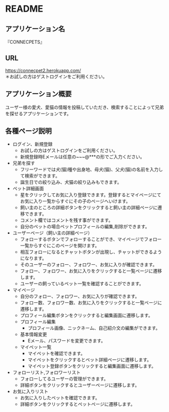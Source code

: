 # README

## アプリケーション名
『CONNECPETS』

## URL
https://connecpet2.herokuapp.com/<br>
＊お試しの方はゲストログインをご利用ください。

## アプリケーション概要
ユーザー様の愛犬、愛猫の情報を投稿していただき、検索することによって兄弟を探せるアプリケーションです。

## 各種ページ説明
- ログイン、新規登録
  - お試しの方はゲストログインをご利用ください。
  - 新規登録時Eメールは任意の~~~@***の形でご入力ください。
- 兄弟を探す
  - フリーワードでは犬(猫)種や出身地、母犬(猫)、父犬(猫)の名前を入力して検索ができます。
  - 誕生日での絞り込み、犬猫の絞り込みもできます。
- ペット詳細画面
  - 星をクリックしてお気に入り登録できます。登録するとマイページにてお気に入り一覧からすぐにその子のページへいけます。
  - 飼い主のところの詳細ボタンをクリックすると飼い主の詳細ページに遷移できます。
  - コメント欄ではコメントを残す事ができます。
  - 自分のペットの場合ペットプロフィールの編集,削除ができます。
- ユーザーページ（飼い主の詳細ページ）
  - フォローするボタンでフォローすることができ、マイページでフォロー一覧からすぐにこのページを開けます。
  - 相互フォローになるとチャットボタンが出現し、チャットができるようになります。
  - そのユーザーのフォロー、フォロワー、お気に入りが確認できます。
  - フォロー、フォロワー、お気に入りをクリックすると一覧ページに遷移します。
  - ユーザーの飼っているペット一覧を確認することができます。
- マイページ
  - 自分のフォロー、フォロワー、お気に入りが確認できます。
  - フォロー数、フォロワー数、お気に入りをクリックすると一覧ページに遷移します。
  - プロフィール編集ボタンをクリックすると編集画面に遷移します。
  - プロフィール編集
    - プロフィール画像、ニックネーム、自己紹介文の編集ができます。
  - 基本情報変更
    - Eメール、パスワードを変更できます。
  - マイペット一覧
    - マイペットを確認できます。
    - マイペットをクリックするとペット詳細ページに遷移します。
    - マイペット登録ボタンをクリックすると編集画面に遷移します。
- フォローリスト,フォロワーリスト
  - フォローしてるユーザーの管理ができます。
  - 詳細ボタンをクリックするとユーザーページに遷移します。
- お気に入りリスト
  - お気に入りしたペットを確認できます。
  - 詳細ボタンをクリックするとペットページに遷移します。